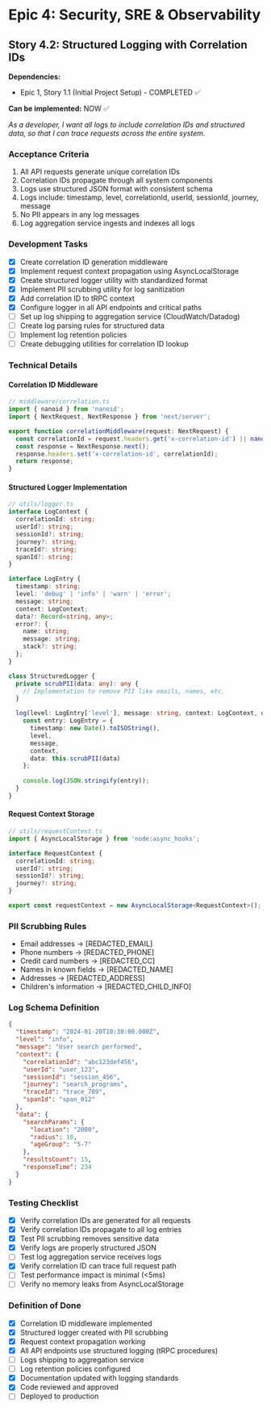 # Epic 4: Security, SRE & Observability
## Story 4.2: Structured Logging with Correlation IDs

**Dependencies:** 
- Epic 1, Story 1.1 (Initial Project Setup) - COMPLETED ✅

**Can be implemented:** NOW ✅

*As a developer, I want all logs to include correlation IDs and structured data, so that I can trace requests across the entire system.*

### Acceptance Criteria
1. All API requests generate unique correlation IDs
2. Correlation IDs propagate through all system components
3. Logs use structured JSON format with consistent schema
4. Logs include: timestamp, level, correlationId, userId, sessionId, journey, message
5. No PII appears in any log messages
6. Log aggregation service ingests and indexes all logs

### Development Tasks
- [x] Create correlation ID generation middleware
- [x] Implement request context propagation using AsyncLocalStorage
- [x] Create structured logger utility with standardized format
- [x] Implement PII scrubbing utility for log sanitization
- [x] Add correlation ID to tRPC context
- [x] Configure logger in all API endpoints and critical paths
- [ ] Set up log shipping to aggregation service (CloudWatch/Datadog)
- [ ] Create log parsing rules for structured data
- [ ] Implement log retention policies
- [ ] Create debugging utilities for correlation ID lookup

### Technical Details

#### Correlation ID Middleware
```typescript
// middleware/correlation.ts
import { nanoid } from 'nanoid';
import { NextRequest, NextResponse } from 'next/server';

export function correlationMiddleware(request: NextRequest) {
  const correlationId = request.headers.get('x-correlation-id') || nanoid();
  const response = NextResponse.next();
  response.headers.set('x-correlation-id', correlationId);
  return response;
}
```

#### Structured Logger Implementation
```typescript
// utils/logger.ts
interface LogContext {
  correlationId: string;
  userId?: string;
  sessionId?: string;
  journey?: string;
  traceId?: string;
  spanId?: string;
}

interface LogEntry {
  timestamp: string;
  level: 'debug' | 'info' | 'warn' | 'error';
  message: string;
  context: LogContext;
  data?: Record<string, any>;
  error?: {
    name: string;
    message: string;
    stack?: string;
  };
}

class StructuredLogger {
  private scrubPII(data: any): any {
    // Implementation to remove PII like emails, names, etc.
  }

  log(level: LogEntry['level'], message: string, context: LogContext, data?: any) {
    const entry: LogEntry = {
      timestamp: new Date().toISOString(),
      level,
      message,
      context,
      data: this.scrubPII(data)
    };
    
    console.log(JSON.stringify(entry));
  }
}
```

#### Request Context Storage
```typescript
// utils/requestContext.ts
import { AsyncLocalStorage } from 'node:async_hooks';

interface RequestContext {
  correlationId: string;
  userId?: string;
  sessionId?: string;
  journey?: string;
}

export const requestContext = new AsyncLocalStorage<RequestContext>();
```

### PII Scrubbing Rules
- Email addresses → [REDACTED_EMAIL]
- Phone numbers → [REDACTED_PHONE]
- Credit card numbers → [REDACTED_CC]
- Names in known fields → [REDACTED_NAME]
- Addresses → [REDACTED_ADDRESS]
- Children's information → [REDACTED_CHILD_INFO]

### Log Schema Definition
```json
{
  "timestamp": "2024-01-20T10:30:00.000Z",
  "level": "info",
  "message": "User search performed",
  "context": {
    "correlationId": "abc123def456",
    "userId": "user_123",
    "sessionId": "session_456",
    "journey": "search_programs",
    "traceId": "trace_789",
    "spanId": "span_012"
  },
  "data": {
    "searchParams": {
      "location": "2000",
      "radius": 10,
      "ageGroup": "5-7"
    },
    "resultsCount": 15,
    "responseTime": 234
  }
}
```

### Testing Checklist
- [x] Verify correlation IDs are generated for all requests
- [x] Verify correlation IDs propagate to all log entries
- [x] Test PII scrubbing removes sensitive data
- [x] Verify logs are properly structured JSON
- [ ] Test log aggregation service receives logs
- [x] Verify correlation ID can trace full request path
- [ ] Test performance impact is minimal (<5ms)
- [ ] Verify no memory leaks from AsyncLocalStorage

### Definition of Done
- [x] Correlation ID middleware implemented
- [x] Structured logger created with PII scrubbing
- [x] Request context propagation working
- [x] All API endpoints use structured logging (tRPC procedures)
- [ ] Logs shipping to aggregation service
- [ ] Log retention policies configured
- [x] Documentation updated with logging standards
- [x] Code reviewed and approved
- [ ] Deployed to production